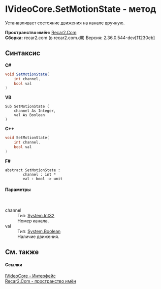 # IVideoCore.SetMotionState - метод
 

Устанавливает состояние движения на канале вручную.

**Пространство имён:**&nbsp;<a href="68726a4f-5108-9c67-8918-cc6a6e73f216">Recar2.Com</a><br />**Сборка:**&nbsp;recar2.com (в recar2.com.dll) Версия: 2.36.0.544-dev[11230eb]

## Синтаксис

**C#**<br />
``` C#
void SetMotionState(
	int channel,
	bool val
)
```

**VB**<br />
``` VB
Sub SetMotionState ( 
	channel As Integer,
	val As Boolean
)
```

**C++**<br />
``` C++
void SetMotionState(
	int channel, 
	bool val
)
```

**F#**<br />
``` F#
abstract SetMotionState : 
        channel : int * 
        val : bool -> unit 

```


#### Параметры
&nbsp;<dl><dt>channel</dt><dd>Тип:&nbsp;<a href="http://msdn2.microsoft.com/ru-ru/library/td2s409d" target="_blank">System.Int32</a><br />Номер канала.</dd><dt>val</dt><dd>Тип:&nbsp;<a href="http://msdn2.microsoft.com/ru-ru/library/a28wyd50" target="_blank">System.Boolean</a><br />Наличие движения.</dd></dl>

## См. также


#### Ссылки
<a href="d95812bc-cb61-9b62-2a15-f86fcfc2ed7a">IVideoCore - Интерфейс</a><br /><a href="68726a4f-5108-9c67-8918-cc6a6e73f216">Recar2.Com - пространство имён</a><br />